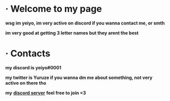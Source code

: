 # · Welcome to my page

**wsg im yeiyo, im very active on discord if you wanna contact me, or smth**

**im very good at getting 3 letter names but  they arent the best**


# · Contacts


 **my discord is yeiyo#0001**

 **my twitter is Yuruze if you wanna dm me about something, not very active on there tho**
 
 **my** **[discord server](https://discord.gg/sniped)** **feel free to join <3**
